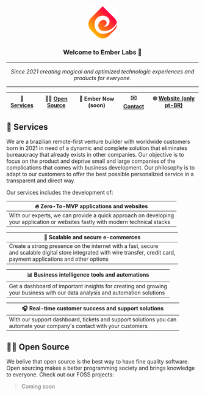 <div align="center">
  <img src="/profile/assets/embericon.png" width="75">

  ### Welcome to Ember Labs 👋

  <hr>

  *Since 2021 creating magical and optimized technologic experiences and products for everyone.*

  <hr>

  | 🧙 [Services](#Services) | 🙋‍♀️ [Open Source](#Open-Source) | 🍿 Ember Now (soon) | ✉️ [Contact](mailto:ceo@ember-labs.org) | 🌐 [Website (only pt-BR)](https://ember-labs.org/) |
  | - | - | - | - | - |
</div>

## 🧙 Services

We are a brazilian remote-first venture builder with worldwide customers born in 2021 in need of a dynamic and complete solution that eliminates bureaucracy that already exists in other companies. Our objective is to focus on the product and deprive small and large companies of the complications that comes with business development. Our philosophy is to adapt to our customers to offer the best possible personalized service in a transparent and direct way.

Our services includes the development of:

| 🔥 Zero-To-MVP applications and websites |
| - |
| With our experts, we can provide a quick approach on developing <br> your application or websites fastly with modern technical stacks |

| 🛒 Scalable and secure e-commerces |
| - |
| Create a strong presence on the internet with a fast, secure <br> and scalable digital store integrated with wire transfer, credit card, <br> payment applications and other options |

| 📊 Business intelligence tools and automations |
| - |
| Get a dashboard of important insights for creating and growing <br> your business with our data analysis and automation solutions |

| 🎧 Real-time customer success and support solutions |
| - |
| With our support dashboard, tickets and support solutions you can <br> automate your company's contact with your customers |

## 🙋‍♀️ Open Source

We belive that open source is the best way to have fine quality software. Open sourcing makes a better programming society and brings knowledge to everyone. Check out our FOSS projects:

> Coming soon

